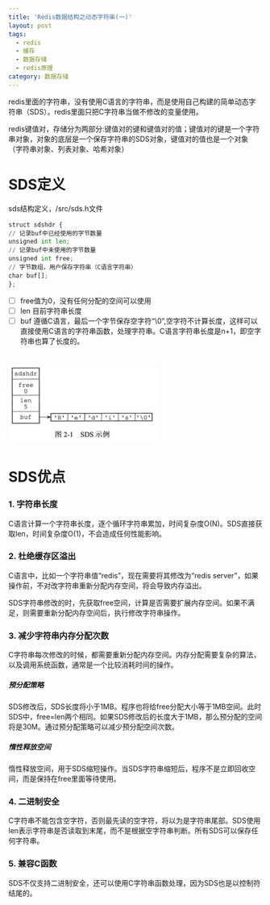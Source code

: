```yaml
---
title: 'Redis数据结构之动态字符串(一)'
layout: post
tags:
  - redis
  - 缓存
  - 数据存储
  - redis原理
category: 数据存储
---
```


redis里面的字符串，没有使用C语言的字符串，而是使用自己构建的简单动态字符串（SDS）。redis里面只把C字符串当做不修改的变量使用。

redis键值对，存储分为两部分:键值对的键和键值对的值；键值对的键是一个字符串对象，对象的底层是一个保存字符串的SDS对象，键值对的值也是一个对象（字符串对象、列表对象、哈希对象）

<!--more-->

# SDS定义

sds结构定义，/src/sds.h文件

```python
struct sdshdr {
// 记录buf中已经使用的字节数量
unsigned int len;
// 记录buf中未使用的字节数量
unsigned int free;
// 字节数组，用户保存字符串（C语言字符串）
char buf[];
};
```

* [ ] free值为0，没有任何分配的空间可以使用
* [ ] len 目前字符串长度
* [ ] buf 遵循C语言，最后一个字节保存空字符“\0”,空字符不计算长度，这样可以直接使用C语言的字符串函数，处理字符串。C语言字符串长度是n+1，即空字符串也算了长度的。

# ![](/assets/img/redis/2017-01-18-1.png)

# SDS优点

### 1. 字符串长度

C语言计算一个字符串长度，逐个循环字符串累加，时间复杂度O\(N\)。SDS直接获取len，时间复杂度O\(1\)，不会造成任何性能影响。

### 2. 杜绝缓存区溢出

C语言中，比如一个字符串值“redis”，现在需要将其修改为“redis server”，如果操作前，不对改字符串重新分配内存空间，将会导致内存溢出。

SDS字符串修改的时，先获取free空间，计算是否需要扩展内存空间。如果不满足，则需要重新分配内存空间后，执行修改字符串操作。

### 3. 减少字符串内存分配次数

C字符串每次修改的时候，都需要重新分配内存空间。内存分配需要复杂的算法，以及调用系统函数，通常是一个比较消耗时间的操作。

##### 预分配策略

SDS修改后，SDS长度将小于1MB。程序也将给free分配大小等于1MB空间。此时SDS中，free=len两个相同。如果SDS修改后的长度大于1MB，那么预分配的空间将是30M。通过预分配策略可以减少预分配空间次数。

##### 惰性释放空间

惰性释放空间，用于SDS缩短操作。当SDS字符串缩短后，程序不是立即回收空间，而是保持在free里面等待使用。

### 4. 二进制安全

C字符串不能包含空字符，否则最先读的空字符，将以为是字符串尾部。SDS使用len表示字符串是否读取到末尾，而不是根据空字符串判断。所有SDS可以保存任何字符串。

### 5. 兼容C函数

SDS不仅支持二进制安全，还可以使用C字符串函数处理，因为SDS也是以控制符结尾的。





